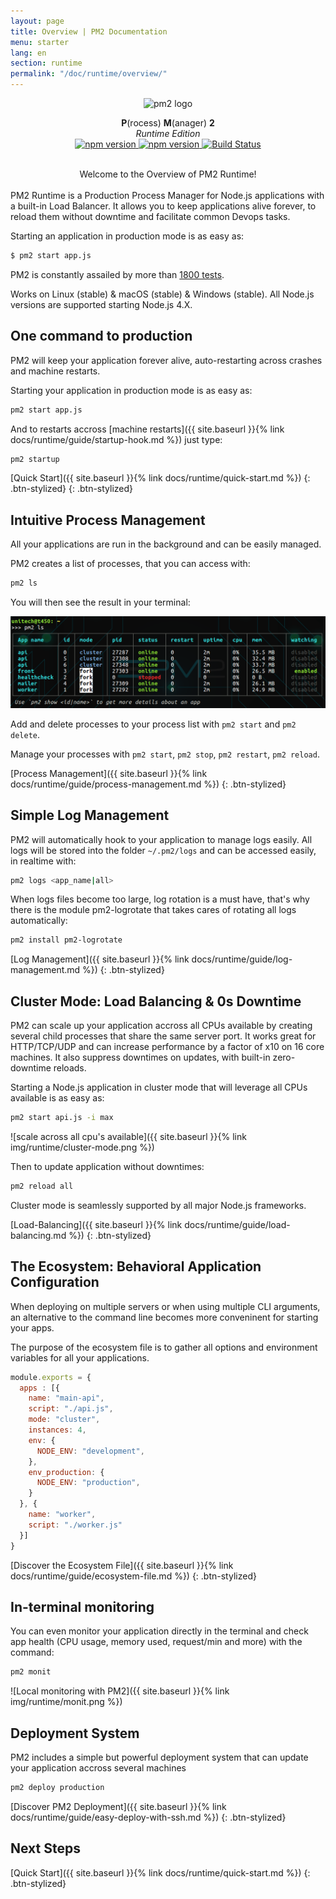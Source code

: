 ```yaml
---
layout: page
title: Overview | PM2 Documentation
menu: starter
lang: en
section: runtime
permalink: "/doc/runtime/overview/"
---
```


<p align="center">
    <img class="pm2-logo" src="{{ site.baseurl }}/img/runtime/runtime-black.png" alt="pm2 logo">
</p>
<p align="center">
    <b>P</b>(rocess) <b>M</b>(anager) <b>2</b><br/>
    <i>Runtime Edition</i>
    <br/>
    <a href="https://badge.fury.io/js/pm2" title="NPM Version Badge">
   <img src="https://badge.fury.io/js/pm2.svg" alt="npm version" height="18">
</a>

<a href="https://img.shields.io/badge/node-%3E%3D4-brightgreen.svg" title="Node Limitation">
   <img src="https://img.shields.io/badge/node-%3E%3D4-brightgreen.svg" alt="npm version" height="18">
</a>

<a href="https://travis-ci.org/Unitech/pm2" title="PM2 Tests">
  <img src="https://travis-ci.org/Unitech/pm2.svg?branch=master" alt="Build Status"/>
</a>

</p>

<br/>
<center>
    Welcome to the Overview of PM2 Runtime!
</center>
<br/>
PM2 Runtime is a Production Process Manager for Node.js applications with a built-in Load Balancer. It allows you to keep applications alive forever, to reload them without downtime and facilitate common Devops tasks.

Starting an application in production mode is as easy as:

```bash
$ pm2 start app.js
```

PM2 is constantly assailed by more than [1800 tests](https://travis-ci.org/Unitech/pm2/).

Works on Linux (stable) & macOS (stable) & Windows (stable). All Node.js versions are supported starting Node.js 4.X.

## One command to production

PM2 will keep your application forever alive, auto-restarting across crashes and machine restarts.

Starting your application in production mode is as easy as:

```bash
pm2 start app.js
```

And to restarts accross [machine restarts]({{ site.baseurl }}{% link docs/runtime/guide/startup-hook.md %}) just type:

```bash
pm2 startup
```

[Quick Start]({{ site.baseurl }}{% link docs/runtime/quick-start.md %})
{: .btn-stylized}
{: .btn-stylized}

## Intuitive Process Management

All your applications are run in the background and can be easily managed.

PM2 creates a list of processes, that you can access with:

```bash
pm2 ls
```

You will then see the result in your terminal:

![pm2 listing](https://raw.githubusercontent.com/unitech/pm2/master/pres/pm2-list.png)


Add and delete processes to your process list with `pm2 start` and `pm2 delete`.

Manage your processes with `pm2 start`, `pm2 stop`, `pm2 restart`, `pm2 reload`.

[Process Management]({{ site.baseurl }}{% link docs/runtime/guide/process-management.md %})
{: .btn-stylized}

## Simple Log Management

PM2 will automatically hook to your application to manage logs easily. All logs will be stored into the folder `~/.pm2/logs` and can be accessed easily, in realtime with:

```bash
pm2 logs <app_name|all>
```

When logs files become too large, log rotation is a must have, that's why there is the module pm2-logrotate that takes cares of rotating all logs automatically:

```bash
pm2 install pm2-logrotate
```

[Log Management]({{ site.baseurl }}{% link docs/runtime/guide/log-management.md %})
{: .btn-stylized}


## Cluster Mode: Load Balancing & 0s Downtime

PM2 can scale up your application accross all CPUs available by creating several child processes that share the same server port. It works great for HTTP/TCP/UDP and can increase performance by a factor of x10 on 16 core machines. It also suppress downtimes on updates, with built-in zero-downtime reloads.

Starting a Node.js application in cluster mode that will leverage all CPUs available is as easy as:

```bash
pm2 start api.js -i max
```

![scale across all cpu's available]({{ site.baseurl }}{% link img/runtime/cluster-mode.png %})

Then to update application without downtimes:

```bash
pm2 reload all
```

Cluster mode is seamlessly supported by all major Node.js frameworks.

[Load-Balancing]({{ site.baseurl }}{% link docs/runtime/guide/load-balancing.md %})
{: .btn-stylized}

## The Ecosystem: Behavioral Application Configuration

When deploying on multiple servers or when using multiple CLI arguments, an alternative to the command line becomes more conveninent for starting your apps.

The purpose of the ecosystem file is to gather all options and environment variables for all your applications.

```javascript
module.exports = {
  apps : [{
    name: "main-api",
    script: "./api.js",
    mode: "cluster",
    instances: 4,
    env: {
      NODE_ENV: "development",
    },
    env_production: {
      NODE_ENV: "production",
    }
  }, {
    name: "worker",
    script: "./worker.js"
  }]
}
```

[Discover the Ecosystem File]({{ site.baseurl }}{% link docs/runtime/guide/ecosystem-file.md %})
{: .btn-stylized}

## In-terminal monitoring

You can even monitor your application directly in the terminal and check app health (CPU usage, memory used, request/min and more) with the command:

```bash
pm2 monit
```

![Local monitoring with PM2]({{ site.baseurl }}{% link img/runtime/monit.png %})

## Deployment System

PM2 includes a simple but powerful deployment system that can update your application accross several machines

```bash
pm2 deploy production
```

[Discover PM2 Deployment]({{ site.baseurl }}{% link docs/runtime/guide/easy-deploy-with-ssh.md %})
{: .btn-stylized}

## Next Steps

[Quick Start]({{ site.baseurl }}{% link docs/runtime/quick-start.md %})
{: .btn-stylized}
